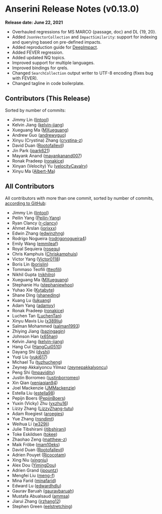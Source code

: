 # Anserini Release Notes (v0.13.0)

**Release date: June 22, 2021**

+ Overhauled regressions for MS MARCO {passage, doc} and DL {19, 20}.
+ Added `JsonVectorCollection` and `ImpactSimilarity`: support for indexing and querying based on pre-defined impacts.
+ Added reproduction guide for [DeepImpact](https://arxiv.org/abs/2104.12016).
+ Added FEVER regression.
+ Added updated NQ topics.
+ Improved support for multiple languages.
+ Improved bindings for qrels.
+ Changed `SearchCollection` output writer to UTF-8 encoding (fixes bug with FEVER).
+ Changed tagline in code boilerplate.
 
## Contributors (This Release)

Sorted by number of commits:

+ Jimmy Lin ([lintool](https://github.com/lintool))
+ Kelvin Jiang ([kelvin-jiang](https://github.com/kelvin-jiang))
+ Xueguang Ma ([MXueguang](https://github.com/MXueguang))
+ Andrew Guo ([andrewyguo](https://github.com/andrewyguo))
+ Xinyu (Crystina) Zhang ([crystina-z](https://github.com/crystina-z))
+ David Duan ([RootofalleviI](https://github.com/RootofalleviI))
+ Jin Park ([jpark621](https://github.com/jpark621)) 
+ Mayank Anand ([mayankanand007](https://github.com/mayankanand007))
+ Ronak Pradeep ([ronakice](https://github.com/ronakice))
+ Xinyan (Velocity) Yu ([velocityCavalry](https://github.com/velocityCavalry))
+ Xinyu Ma ([Albert-Ma](https://github.com/Albert-Ma))

## All Contributors

All contributors with more than one commit, sorted by number of commits, [according to GitHub](https://github.com/castorini/Anserini/graphs/contributors):

+ Jimmy Lin ([lintool](https://github.com/lintool))
+ Peilin Yang ([Peilin-Yang](https://github.com/Peilin-Yang))
+ Ryan Clancy ([r-clancy](https://github.com/r-clancy))
+ Ahmet Arslan ([iorixxx](https://github.com/iorixxx))
+ Edwin Zhang ([edwinzhng](https://github.com/edwinzhng))
+ Rodrigo Nogueira ([rodrigonogueira4](https://github.com/rodrigonogueira4))
+ Emily Wang ([emmileaf](https://github.com/emmileaf))
+ Royal Sequiera ([rosequ](https://github.com/rosequ))
+ Chris Kamphuis ([Chriskamphuis](https://github.com/Chriskamphuis))
+ Victor Yang ([Victor0118](https://github.com/Victor0118))
+ Boris Lin ([borislin](https://github.com/borislin))
+ Tommaso Teofili ([tteofili](https://github.com/tteofili))
+ Nikhil Gupta ([nikhilro](https://github.com/nikhilro))
+ Xueguang Ma ([MXueguang](https://github.com/MXueguang))
+ Stephanie Hu ([stephaniewhoo](https://github.com/stephaniewhoo))
+ Yuhao Xie ([Kytabyte](https://github.com/Kytabyte))
+ Shane Ding ([shaneding](https://github.com/shaneding))
+ Kuang Lu ([lukuang](https://github.com/lukuang))
+ Adam Yang ([adamyy](https://github.com/adamyy))
+ Ronak Pradeep ([ronakice](https://github.com/ronakice))
+ Luchen Tan ([LuchenTan](https://github.com/LuchenTan))
+ Xinyu Mavis Liu ([x389liu](https://github.com/x389liu))
+ Salman Mohammed ([salman1993](https://github.com/salman1993))
+ Zhiying Jiang ([bazingagin](https://github.com/bazingagin))
+ Johnson Han ([x65han](https://github.com/x65han))
+ Kelvin Jiang ([kelvin-jiang](https://github.com/kelvin-jiang))
+ Hang Cui ([HangCui0510](https://github.com/HangCui0510))
+ Dayang Shi ([dyshi](https://github.com/dyshi))
+ Yuqi Liu ([yuki617](https://github.com/yuki617))
+ Michael Tu ([tuzhucheng](https://github.com/tuzhucheng))
+ Zeynep Akkalyoncu Yilmaz ([zeynepakkalyoncu](https://github.com/zeynepakkalyoncu))
+ Peng Shi ([Impavidity](https://github.com/Impavidity))
+ Justin Borromeo ([justinborromeo](https://github.com/justinborromeo))
+ Xin Qian ([xeniaqian94](https://github.com/xeniaqian94))
+ Joel Mackenzie ([JMMackenzie](https://github.com/JMMackenzie))
+ Estella Liu ([estella98](https://github.com/estella98))
+ Pepijn Boers ([PepijnBoers](https://github.com/PepijnBoers))
+ Yuxin (Vicky) Zhu ([yxzhu16](https://github.com/yxzhu16))
+ Lizzy Zhang ([LizzyZhang-tutu](https://github.com/LizzyZhang-tutu))
+ Adam Roegiest ([aroegies](https://github.com/aroegies))
+ Yue Zhang ([nsndimt](https://github.com/nsndimt))
+ Weihua Li ([w329li](https://github.com/w329li))
+ Julie Tibshirani ([jtibshirani](https://github.com/jtibshirani))
+ Toke Eskildsen ([tokee](https://github.com/tokee))
+ Zhaohao Zeng ([matthew-z](https://github.com/matthew-z))
+ Maik Fröbe ([mam10eks](https://github.com/mam10eks))
+ David Duan ([RootofalleviI](https://github.com/RootofalleviI))
+ Adrien Pouyet ([Ricocotam](https://github.com/Ricocotam))
+ Xing Niu ([xingniu](https://github.com/xingniu))
+ Alex Dou ([YimingDou](https://github.com/YimingDou))
+ Adrien Grand ([jpountz](https://github.com/jpountz))
+ Mengfei Liu ([meng-f](https://github.com/meng-f))
+ Mina Farid ([minafarid](https://github.com/minafarid))
+ Edward Lu ([edwardhdlu](https://github.com/edwardhdlu))
+ Gaurav Baruah ([gauravbaruah](https://github.com/gauravbaruah))
+ Mustafa Abualsaud ([ammsa](https://github.com/ammsa))
+ Jiarui Zhang ([jrzhang12](https://github.com/jrzhang12))
+ Stephen Green ([eelstretching](https://github.com/eelstretching))
